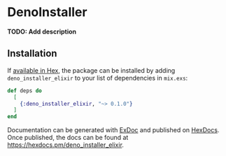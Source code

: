 # DenoInstaller

**TODO: Add description**

## Installation

If [available in Hex](https://hex.pm/docs/publish), the package can be installed
by adding `deno_installer_elixir` to your list of dependencies in `mix.exs`:

```elixir
def deps do
  [
    {:deno_installer_elixir, "~> 0.1.0"}
  ]
end
```

Documentation can be generated with [ExDoc](https://github.com/elixir-lang/ex_doc)
and published on [HexDocs](https://hexdocs.pm). Once published, the docs can
be found at <https://hexdocs.pm/deno_installer_elixir>.

